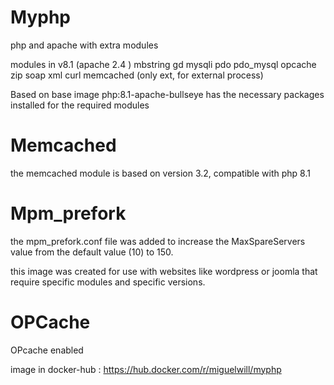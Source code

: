 # Myphp
php and apache with extra modules

modules in v8.1 (apache 2.4 )
mbstring
gd
mysqli
pdo
pdo_mysql
opcache
zip
soap
xml
curl
memcached (only ext, for external process)

Based on base image php:8.1-apache-bullseye
has the necessary packages installed for the required modules

# Memcached

the memcached module is based on version 3.2, compatible with php 8.1

# Mpm_prefork

the mpm_prefork.conf file was added to increase the MaxSpareServers value from the default value (10) to 150.

this image was created for use with websites like wordpress or joomla that require specific modules and specific versions.

# OPCache
OPcache enabled

image in docker-hub : https://hub.docker.com/r/miguelwill/myphp
